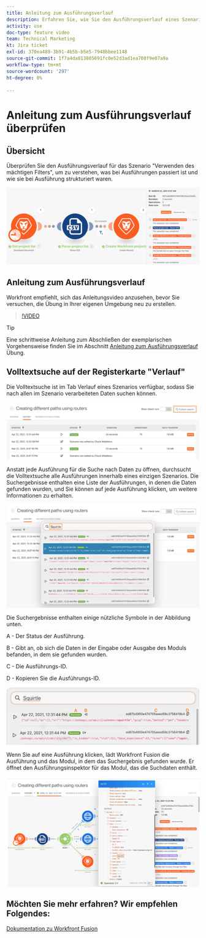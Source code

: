```yaml
---
title: Anleitung zum Ausführungsverlauf
description: Erfahren Sie, wie Sie den Ausführungsverlauf eines Szenarios überprüfen können, um zu verstehen, was während der [!DNL Adobe Workfront Fusion].
activity: use
doc-type: feature video
team: Technical Marketing
kt: Jira ticket
exl-id: 370ea489-3b91-4b5b-b5e5-7948bbee1148
source-git-commit: 1f7a4da813805691fc0e52d3ad1ea708f9e07a9a
workflow-type: tm+mt
source-wordcount: '297'
ht-degree: 0%

---
```


# Anleitung zum Ausführungsverlauf überprüfen

## Übersicht

Überprüfen Sie den Ausführungsverlauf für das Szenario &quot;Verwenden des mächtigen Filters&quot;, um zu verstehen, was bei Ausführungen passiert ist und wie sie bei Ausführung strukturiert waren.

![Ein Bild des Ausführungsverlaufs in einem Fusion-Szenario](assets/execution-history-and-scheduling-1.png)

## Anleitung zum Ausführungsverlauf

Workfront empfiehlt, sich das Anleitungsvideo anzusehen, bevor Sie versuchen, die Übung in Ihrer eigenen Umgebung neu zu erstellen.

>[!VIDEO](https://video.tv.adobe.com/v/335283/?quality=12)

>[!TIP]
>
>Eine schrittweise Anleitung zum Abschließen der exemplarischen Vorgehensweise finden Sie im Abschnitt [Anleitung zum Ausführungsverlauf](https://experienceleague.adobe.com/docs/workfront-learn/tutorials-workfront/fusion/exercises/execution-history.html?lang=en) Übung.

## Volltextsuche auf der Registerkarte &quot;Verlauf&quot;

Die Volltextsuche ist im Tab Verlauf eines Szenarios verfügbar, sodass Sie nach allen im Szenario verarbeiteten Daten suchen können.

![Ein Bild des Ausführungsverlaufs](assets/execution-history-and-scheduling-2.png)

Anstatt jede Ausführung für die Suche nach Daten zu öffnen, durchsucht die Volltextsuche alle Ausführungen innerhalb eines einzigen Szenarios. Die Suchergebnisse enthalten eine Liste der Ausführungen, in denen die Daten gefunden wurden, und Sie können auf jede Ausführung klicken, um weitere Informationen zu erhalten.

![Ein Bild des Ausführungsverlaufs](assets/execution-history-and-scheduling-3.png)

Die Suchergebnisse enthalten einige nützliche Symbole in der Abbildung unten.

A - Der Status der Ausführung.

B - Gibt an, ob sich die Daten in der Eingabe oder Ausgabe des Moduls befanden, in dem sie gefunden wurden.

C - Die Ausführungs-ID.

D - Kopieren Sie die Ausführungs-ID.

![Ein Bild mit den Suchergebnissen des Ausführungsverlaufs](assets/execution-history-and-scheduling-4.png)

Wenn Sie auf eine Ausführung klicken, lädt Workfront Fusion die Ausführung und das Modul, in dem das Suchergebnis gefunden wurde. Er öffnet den Ausführungsinspektor für das Modul, das die Suchdaten enthält.

![Ein Bild mit Links zum Ausführungsverlauf](assets/execution-history-and-scheduling-5.png)


## Möchten Sie mehr erfahren? Wir empfehlen Folgendes:

[Dokumentation zu Workfront Fusion](https://experienceleague.adobe.com/docs/workfront/using/adobe-workfront-fusion/workfront-fusion-2.html?lang=en)
